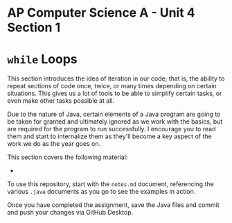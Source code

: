 # AP Computer Science A - Unit 4 Section 1

# `while` Loops

This section introduces the idea of iteration in our code; that is, the ability to repeat sections of code once, twice, or many times depending on certain situations. This gives us a lot of tools to be able to simplify certain tasks, or even make other tasks possible at all.

Due to the nature of Java, certain elements of a Java program are going to be taken for granted and ultimately ignored as we work with the basics, but are required for the program to run successfully. I encourage you to read them and start to internalize them as they'll become a key aspect of the work we do as the year goes on.

This section covers the following material:

- 

To use this repository, start with the `notes.md` document, referencing the various `.java` documents as you go to see the examples in action.

Once you have completed the assignment, save the Java files and commit and push your changes via GitHub Desktop.
